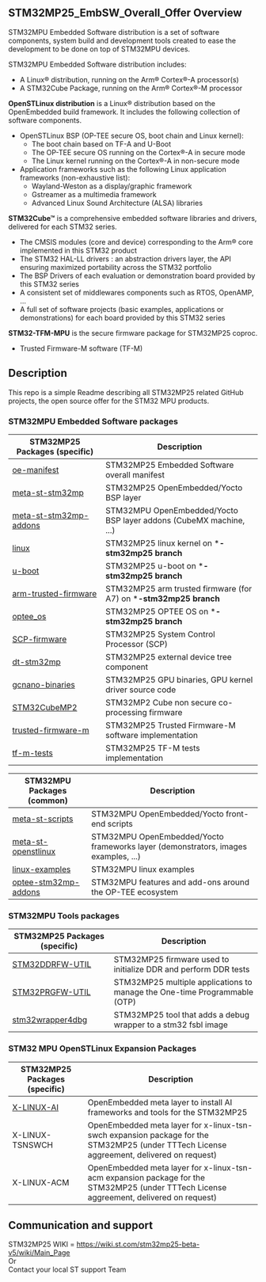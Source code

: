 ## STM32MP25_EmbSW_Overall_Offer Overview

STM32MPU Embedded Software distribution is a set of software components, system build and development tools created to ease the development to be done on top of STM32MPU devices. 

STM32MPU Embedded Software distribution includes: 
* A Linux® distribution, running on the Arm® Cortex®-A processor(s)
* A STM32Cube Package, running on the Arm® Cortex®-M processor

**OpenSTLinux distribution** is a Linux® distribution based on the OpenEmbedded build framework.
It includes the following collection of software components. 
* OpenSTLinux BSP (OP-TEE secure OS, boot chain and Linux kernel): 
  * The boot chain based on TF-A and U-Boot 
  * The OP-TEE secure OS running on the Cortex®-A in secure mode 
  * The Linux kernel running on the Cortex®-A in non-secure mode 
* Application frameworks such as the following Linux application frameworks (non-exhaustive list): 
  * Wayland-Weston as a display/graphic framework 
  * Gstreamer as a multimedia framework 
  * Advanced Linux Sound Architecture (ALSA) libraries 

**STM32Cube™** is a comprehensive embedded software libraries and drivers, delivered for each STM32 series.
   * The CMSIS modules (core and device) corresponding to the Arm® core implemented in this STM32 product
   * The STM32 HAL-LL drivers : an abstraction drivers layer, the API ensuring maximized portability across the STM32 portfolio 
   * The BSP Drivers of each evaluation or demonstration board provided by this STM32 series 
   * A consistent set of middlewares components such as RTOS, OpenAMP, ...
   * A full set of software projects (basic examples, applications or demonstrations) for each board provided by this STM32 series

**STM32-TFM-MPU** is the secure firmware package for STM32MP25 coproc.
   * Trusted Firmware-M software (TF-M) 
   
## Description

This repo is a simple Readme describing all STM32MP25 related GitHub projects, the open source offer for the STM32 MPU products.

### STM32MPU Embedded Software packages 
STM32MP25 Packages (specific) | Description
---------------------- | -----------
[oe-manifest](https://github.com/stm32mpu-oem/oe-manifest) | STM32MP25 Embedded Software overall manifest
[meta-st-stm32mp](https://github.com/stm32mpu-oem/meta-st-stm32mp) | STM32MP25 OpenEmbedded/Yocto BSP layer
[meta-st-stm32mp-addons](https://github.com/stm32mpu-oem/meta-st-stm32mp-addons) | STM32MPU OpenEmbedded/Yocto BSP layer addons (CubeMX machine, ...)
[linux](https://github.com/stm32mpu-oem/linux) | STM32MP25 linux kernel on ***-stm32mp25 branch**
[u-boot](https://github.com/stm32mpu-oem/u-boot) | STM32MP25 u-boot on ***-stm32mp25 branch**
[arm-trusted-firmware](https://github.com/stm32mpu-oem/arm-trusted-firmware) | STM32MP25 arm trusted firmware (for A7) on ***-stm32mp25 branch**
[optee_os](https://github.com/stm32mpu-oem/optee_os) | STM32MP25 OPTEE OS on ***-stm32mp25 branch**
[SCP-firmware](https://github.com/stm32mpu-oem/SCP-firmware) | STM32MP25 System Control Processor (SCP)
[dt-stm32mp](https://github.com/stm32mpu-oem/dt-stm32mp) | STM32MP25 external device tree component
[gcnano-binaries](https://github.com/stm32mpu-oem/gcnano-binaries) | STM32MP25 GPU binaries, GPU kernel driver source code
[STM32CubeMP2](https://github.com/stm32mpu-oem/STM32CubeMP2) | STM32MP2 Cube non secure co-processing firmware
[trusted-firmware-m](https://github.com/stm32mpu-oem/trusted-firmware-m) | STM32MP25 Trusted Firmware-M software implementation
[tf-m-tests](https://github.com/stm32mpu-oem/tf-m-tests) | STM32MP25 TF-M tests implementation


STM32MPU Packages (common) | Description
---------------------- | -----------
[meta-st-scripts](https://github.com/STMicroelectronics/meta-st-scripts) | STM32MPU OpenEmbedded/Yocto front-end scripts
[meta-st-openstlinux](https://github.com/STMicroelectronics/meta-st-openstlinux) | STM32MPU OpenEmbedded/Yocto frameworks layer (demonstrators, images examples, ...)
[linux-examples](https://github.com/STMicroelectronics/linux-examples) | STM32MPU linux examples
[optee-stm32mp-addons](https://github.com/STMicroelectronics/optee-stm32mp-addons) | STM32MPU features and add-ons around the OP-TEE ecosystem

### STM32MPU Tools packages 
STM32MP25 Packages (specific)| Description
---------------------- | -----------
[STM32DDRFW-UTIL](https://github.com/stm32mpu-oem/STM32DDRFW-UTIL) | STM32MP25 firmware used to initialize DDR and perform DDR tests
[STM32PRGFW-UTIL](https://github.com/stm32mpu-oem/STM32PRGFW-UTIL) | STM32MP25 multiple applications to manage the One-time Programmable (OTP)
[stm32wrapper4dbg](https://github.com/stm32mpu-oem/stm32wrapper4dbg) | STM32MP25 tool that adds a debug wrapper to a stm32 fsbl image

### STM32 MPU OpenSTLinux Expansion Packages 
STM32MP25 Packages (specific)| Description
---------------------- | -----------
[X-LINUX-AI](https://github.com/stm32mpu-oem/meta-st-x-linux-ai) | OpenEmbedded meta layer to install AI frameworks and tools for the STM32MP25 
X-LINUX-TSNSWCH | OpenEmbedded meta layer for x-linux-tsn-swch expansion package for the STM32MP25 (under TTTech License aggreement, delivered on request)
X-LINUX-ACM| OpenEmbedded meta layer for x-linux-tsn-acm expansion package for the STM32MP25 (under TTTech License aggreement, delivered on request)

## Communication and support 
STM32MP25 WIKI = https://wiki.st.com/stm32mp25-beta-v5/wiki/Main_Page<br>
Or <br>
Contact your local ST support Team
